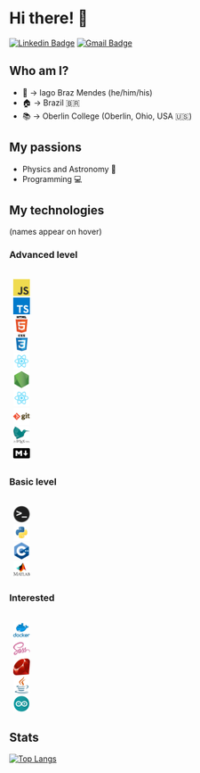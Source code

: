 # Hi there! 👋

[![Linkedin Badge](https://img.shields.io/badge/-LinkedIn-blue?style=flat-square&logo=Linkedin&logoColor=white&link=https://www.linkedin.com/in/iago-mendes-21a2361a2/)](https://www.linkedin.com/in/iago-mendes-21a2361a2/)
[![Gmail Badge](https://img.shields.io/badge/-Email-c14438?style=flat-square&logo=Gmail&logoColor=white&link=mailto:iagobrazmendes@gmail.com)](mailto:iagobrazmendes@gmail.com)

## Who am I?

- :man: → Iago Braz Mendes (he/him/his)
- :house: → Brazil 🇧🇷
- :books: → Oberlin College (Oberlin, Ohio, USA 🇺🇸)

## My passions

- Physics and Astronomy :telescope:
- Programming :computer:

## My technologies
(names appear on hover)

### Advanced level

<code>
 <img
  title="JavaScript"
  height="30"
  src="https://raw.githubusercontent.com/github/explore/80688e429a7d4ef2fca1e82350fe8e3517d3494d/topics/javascript/javascript.png"
 />
 <img
  title="TypeScript"
  height="30"
  src="https://raw.githubusercontent.com/github/explore/80688e429a7d4ef2fca1e82350fe8e3517d3494d/topics/typescript/typescript.png"
 />
 <img
  title="HTML"
  height="30"
  src="https://raw.githubusercontent.com/github/explore/80688e429a7d4ef2fca1e82350fe8e3517d3494d/topics/html/html.png"
 />
 <img
  title="CSS"
  height="30"
  src="https://raw.githubusercontent.com/github/explore/80688e429a7d4ef2fca1e82350fe8e3517d3494d/topics/css/css.png"
 />
 <img
  title="React"
  height="30"
  src="https://raw.githubusercontent.com/github/explore/80688e429a7d4ef2fca1e82350fe8e3517d3494d/topics/react/react.png"
 />
 <img
  title="Node.js"
  height="30"
  src="https://raw.githubusercontent.com/github/explore/80688e429a7d4ef2fca1e82350fe8e3517d3494d/topics/nodejs/nodejs.png"
 />
 <img
  title="React Native"
  height="30"
  src="https://raw.githubusercontent.com/github/explore/80688e429a7d4ef2fca1e82350fe8e3517d3494d/topics/react/react.png"
 />
 <img
  title="Git"
  height="30"
  src="https://raw.githubusercontent.com/github/explore/80688e429a7d4ef2fca1e82350fe8e3517d3494d/topics/git/git.png"
 />
 <img
  title="LaTeX"
  height="30"
  src="https://raw.githubusercontent.com/github/explore/80688e429a7d4ef2fca1e82350fe8e3517d3494d/topics/latex/latex.png"
 />
 <img
  title="Markdown"
  height="30"
  src="https://raw.githubusercontent.com/github/explore/80688e429a7d4ef2fca1e82350fe8e3517d3494d/topics/markdown/markdown.png"
 />
</code>

### Basic level

<code>
 <img
  title="Terminal"
  height="30"
  src="https://raw.githubusercontent.com/github/explore/80688e429a7d4ef2fca1e82350fe8e3517d3494d/topics/terminal/terminal.png"
 />
 <img
  title="Python"
  height="30"
  src="https://raw.githubusercontent.com/github/explore/80688e429a7d4ef2fca1e82350fe8e3517d3494d/topics/python/python.png"
 />
 <img
  title="C++"
  height="30"
  src="https://raw.githubusercontent.com/github/explore/80688e429a7d4ef2fca1e82350fe8e3517d3494d/topics/cpp/cpp.png"
 />
 <img
  title="Matlab"
  height="30"
  src="https://raw.githubusercontent.com/github/explore/80688e429a7d4ef2fca1e82350fe8e3517d3494d/topics/matlab/matlab.png"
 />
</code>

### Interested

<code>
 <img
  title="Docker"
  height="30"
  src="https://raw.githubusercontent.com/github/explore/80688e429a7d4ef2fca1e82350fe8e3517d3494d/topics/docker/docker.png"
 />
 <img
  title="Sass"
  height="30"
  src="https://raw.githubusercontent.com/github/explore/80688e429a7d4ef2fca1e82350fe8e3517d3494d/topics/sass/sass.png"
 />
 <img
  title="Ruby"
  height="30"
  src="https://raw.githubusercontent.com/github/explore/80688e429a7d4ef2fca1e82350fe8e3517d3494d/topics/ruby/ruby.png"
 />
 <img
  title="Java"
  height="30"
  src="https://raw.githubusercontent.com/github/explore/80688e429a7d4ef2fca1e82350fe8e3517d3494d/topics/java/java.png"
 />
 <img
  title="Arduino"
  height="30"
  src="https://raw.githubusercontent.com/github/explore/80688e429a7d4ef2fca1e82350fe8e3517d3494d/topics/arduino/arduino.png"
 />
</code>

## Stats

[![Top Langs](https://github-readme-stats.vercel.app/api/top-langs/?username=iago-mendes)](https://github.com/iago-mendes)
